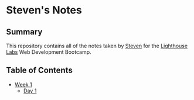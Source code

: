 # Steven's Notes

## Summary 

This repository contains all of the notes taken by [Steven](https://github.com/stevencschoi) for the [Lighthouse Labs](https://www.lighthouselabs.ca/) Web Development Bootcamp.

## Table of Contents

* [Week 1](/Week_1)
  * [Day 1](/Week_1/Day_1)


